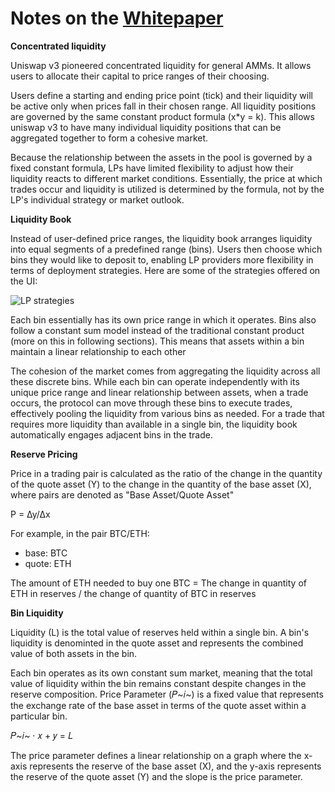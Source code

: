 # Notes on the [Whitepaper](https://github.com/traderjoe-xyz/LB-Whitepaper/blob/main/Joe%20v2%20Liquidity%20Book%20Whitepaper.pdf)

**Concentrated liquidity**

Uniswap v3 pioneered concentrated liquidity for general AMMs. It allows users to allocate their capital to price ranges of their choosing. 

Users define a starting and ending price point (tick) and their liquidity will be active only when prices fall in their chosen range. All liquidity positions are governed by the same constant product formula (x\*y = k). This allows uniswap v3 to have many individual liquidity positions that can be aggregated together to form a cohesive market. 

Because the relationship between the assets in the pool is governed by a fixed constant formula, LPs have limited flexibility to adjust how their liquidity reacts to different market conditions. Essentially, the price at which trades occur and liquidity is utilized is determined by the formula, not by the LP's individual strategy or market outlook.

**Liquidity Book** 

Instead of user-defined price ranges, the liquidity book arranges liquidity into equal segments of a predefined range (bins). Users then choose which bins they would like to deposit to, enabling LP providers more flexibility in terms of deployment strategies. Here are some of the strategies offered on the UI:

![LP strategies](https://nftstorage.link/ipfs/bafkreihlnbygycidf7jxjx35xnbels4d2os52jhh3m4y5xzwi5egbetkl4)

Each bin essentially has its own price range in which it operates. Bins also follow a constant sum model instead of the traditional constant product (more on this in following sections). This means that assets within a bin maintain a linear relationship to each other 

The cohesion of the market comes from aggregating the liquidity across all these discrete bins. While each bin can operate independently with its unique price range and linear relationship between assets, when a trade occurs, the protocol can move through these bins to execute trades, effectively pooling the liquidity from various bins as needed. For a trade that requires more liquidity than available in a single bin, the liquidity book automatically engages adjacent bins in the trade.

**Reserve Pricing**

Price in a trading pair is calculated as the ratio of the change in the quantity of the quote asset (Y) to the change in the quantity of the base asset (X), where pairs are denoted as "Base Asset/Quote Asset"

P = ∆y/∆x

For example, in the pair BTC/ETH:

- base: BTC
- quote: ETH

The amount of ETH needed to buy one BTC  = The change in quantity of ETH in reserves / the change of quantity of BTC in reserves

**Bin Liquidity**

Liquidity (L) is the total value of reserves held within a single bin. A bin's liquidity is denominted in the quote asset and represents the combined value of both assets in the bin.

Each bin operates as its own constant sum market, meaning that the total value of liquidity within the bin remains constant despite changes in the reserve composition. Price Parameter (𝑃~𝑖~) is a fixed value that represents the exchange rate of the base asset in terms of the quote asset within a particular bin.

𝑃~𝑖~ · 𝑥 + 𝑦 = 𝐿

 The price parameter defines a linear relationship on a graph where the x-axis represents the reserve of the base asset (X), and the y-axis represents the reserve of the quote asset (Y) and the slope is the price parameter.

